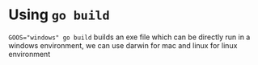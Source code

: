 # Using `go build`

`GOOS="windows" go build` builds an exe file which can be directly run in a windows environment, we can use darwin for mac and linux for linux environment
